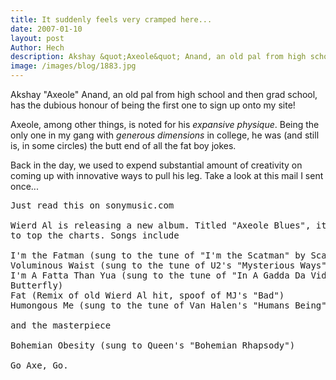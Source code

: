 ```yaml
---
title: It suddenly feels very cramped here...
date: 2007-01-10
layout: post
Author: Hech
description: Akshay &quot;Axeole&quot; Anand, an old pal from high school and then grad school, has the dubious honour of being the first one to sign up onto my site!
image: /images/blog/1883.jpg
---
```


Akshay &quot;Axeole&quot; Anand, an old pal from high school and then grad school, has the dubious honour of being the first one to sign up onto my site!


Axeole, among other things, is noted for his _expansive physique_. Being the only one in my gang with _generous dimensions_ in college, he was (and still is, in some circles) the butt  end of all the fat boy jokes.


Back in the day, we used to expend substantial amount of creativity on coming up with innovative ways to pull his leg. Take a look at this mail I sent once...


<pre>Just read this on sonymusic.com<br /><br />Wierd Al is releasing a new album. Titled &quot;Axeole Blues&quot;, it is all set<br />to top the charts. Songs include<br /><br />I'm the Fatman (sung to the tune of &quot;I'm the Scatman&quot; by Scatman John)<br />Voluminous Waist (sung to the tune of U2's &quot;Mysterious Ways&quot;)<br />I'm A Fatta Than Yua (sung to the tune of &quot;In A Gadda Da Vida&quot; by Iron<br />Butterfly)<br />Fat (Remix of old Wierd Al hit, spoof of MJ's &quot;Bad&quot;)<br />Humongous Me (sung to the tune of Van Halen's &quot;Humans Being&quot;)<br /><br />and the masterpiece<br /><br />Bohemian Obesity (sung to Queen's &quot;Bohemian Rhapsody&quot;)<br /><br />Go Axe, Go.<br /></pre>

